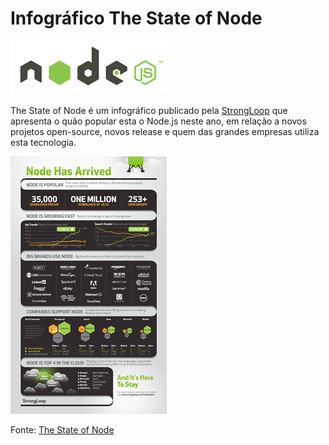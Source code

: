 # Infográfico The State of Node

![The State of Node](../images/nodejs-logo.jpg "The State of Node")

The State of Node é um infográfico publicado pela [StrongLoop](http://strongloop.com "StrongLoop") que apresenta o quão popular esta o Node.js neste ano, em relação a novos projetos open-source, novos release e quem das grandes empresas utiliza esta tecnologia.

[![The State of Node](../images/the-state-of-node-small.jpg "The State of Node")](../images/the-state-of-node.jpg "The State of Node")

Fonte: [The State of Node](http://strongloop.com/community/nodejs-infographic "The State of Node")